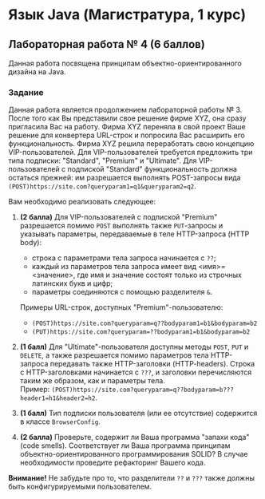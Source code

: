 # Язык Java (Магистратура, 1 курс)

## Лабораторная работа № 4 (6 баллов)

Данная работа посвящена принципам объектно-ориентированного дизайна на Java.

### Задание

Данная работа является продолжением лабораторной работы № 3. После того как Вы представили свое решение фирме XYZ, она сразу пригласила Вас на работу. Фирма XYZ переняла в свой проект Ваше решение для конвертера URL-строк и попросила Вас расширить его функциональность. Фирма XYZ решила переработать свою концепцию VIP-пользователей. Для VIP-пользователей требуется предложить три типа подписки: "Standard", "Premium" и "Ultimate". Для VIP-пользователей с подпиской "Standard" функциональность должна остаться прежней: им разрешается выполнять POST-запросы вида ```(POST)https://site.com?queryparam1=q1&queryparam2=q2```. 

Вам необходимо реализовать следующее:

1. **(2 балла)** Для VIP-пользователей с подпиской "Premium" разрешается помимо ```POST``` выполнять также ```PUT```-запросы и указывать параметры, передаваемые в теле HTTP-запроса (HTTP body):
   * строка с параметрами тела запроса начинается с ``??``;
   * каждый из параметров тела запроса имеет вид <имя>=<значение>, где имя и значение состоят только из строчных латинских букв и цифр;
   * параметры соединяются с помощью разделителя ``&``.  
   
   Примеры URL-строк, доступных "Premium"-пользователю:
   * ```(POST)https://site.com?queryparam=q??bodyparam1=b1&bodyparam=b2```
   * ```(PUT)https://site.com?queryparam=??bodyparam1=b1&bodyparam=b2```
2. **(1 балл)** Для "Ultimate"-пользователя доступны методы ```POST```, ```PUT``` и ```DELETE```, а также разрешается помимо параметров тела HTTP-запроса передавать
   также HTTP-заголовки (HTTP-headers). Строка с HTTP-заголовками начинается с ```???```, и заголовки перечисляются таким же образом, как и параметры тела.  
    Пример: ```(POST)https://site.com?queryparam=q??bodyparam=b???header1=h1&header2=h2```.
3. **(1 балл)** Тип подписки пользователя (или ее отсутствие) содержится в классе ```BrowserConfig```.
4. **(2 балла)** Проверьте, содержит ли Ваша программа "запахи кода" (code smells). Соответствует ли Ваша программа принципам объектно-ориентированного программирования SOLID? В случае необходимости проведите рефакторинг Вашего кода.

**Внимание!** Не забудьте про то, что разделители ```??``` и ```???``` также должны быть конфигурируемыми пользователем.
